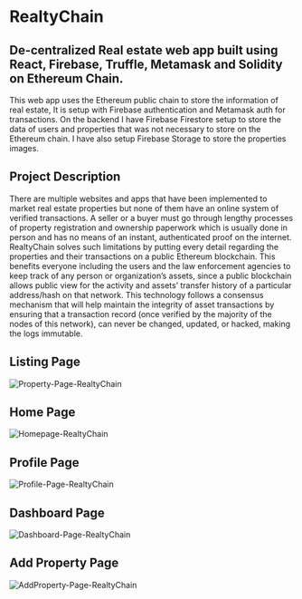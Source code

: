 # RealtyChain

## De-centralized Real estate web app built using React, Firebase, Truffle, Metamask and Solidity on Ethereum Chain.

This web app uses the Ethereum public chain to store the information of real estate, It is setup with Firebase authentication and Metamask auth for transactions.
On the backend I have Firebase Firestore setup to store the data of users and properties that was not necessary to store on the Ethereum chain. I have also setup Firebase Storage to store the properties images.

## Project Description

There are multiple websites and apps that have been implemented to market real estate properties but none of them have an online system of verified transactions. A seller or a buyer must go through lengthy processes of property registration and ownership paperwork which is usually done in person and has no means of an instant, authenticated proof on the internet.
RealtyChain solves such limitations by putting every detail regarding the properties and their transactions on a public Ethereum blockchain. This benefits everyone including the users and the law enforcement agencies to keep track of any person or organization’s assets, since a public blockchain allows public view for the activity and assets’ transfer history of a particular address/hash on that network. This technology follows a consensus mechanism that will help maintain the integrity of asset transactions by ensuring that a transaction record (once verified by the majority of the nodes of this network), can never be changed, updated, or hacked, making the logs immutable.

## Listing Page

![Property-Page-RealtyChain](https://github.com/MuhammadWaqas-W/RealtyChain/assets/23296316/4a27bb1e-59b3-41d5-bcc8-6581c5e73f63)

## Home Page

![Homepage-RealtyChain](https://github.com/MuhammadWaqas-W/RealtyChain/assets/23296316/b160317d-f5e1-4315-87c1-51f941f31e24)

## Profile Page

![Profile-Page-RealtyChain](https://github.com/MuhammadWaqas-W/RealtyChain/assets/23296316/74527cbe-3cde-4eb4-a5cd-3325b8d56b2a)

## Dashboard Page

![Dashboard-Page-RealtyChain](https://github.com/MuhammadWaqas-W/RealtyChain/assets/23296316/92231839-6e60-4b53-8655-a1ea51cc5a3d)

## Add Property Page

![AddProperty-Page-RealtyChain](https://github.com/MuhammadWaqas-W/RealtyChain/assets/23296316/af9d107c-ed86-40a2-a8ee-fcdd9a1a07c3)

